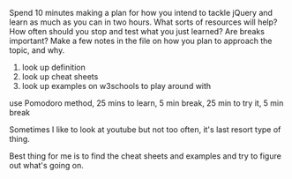 Spend 10 minutes making a plan for how you intend to tackle jQuery and learn as much as you can in two hours. What sorts of resources will help? How often should you stop and test what you just learned? Are breaks important? Make a few notes in the file on how you plan to approach the topic, and why.


1. look up definition
2. look up cheat sheets
3. look up examples on w3schools to play around with

use Pomodoro method, 25 mins to learn, 5 min break, 25 min to try it, 5 min break

Sometimes I like to look at youtube but not too often, it's last resort type of thing.

Best thing for me is to find the cheat sheets and examples and try to figure out what's going on.

